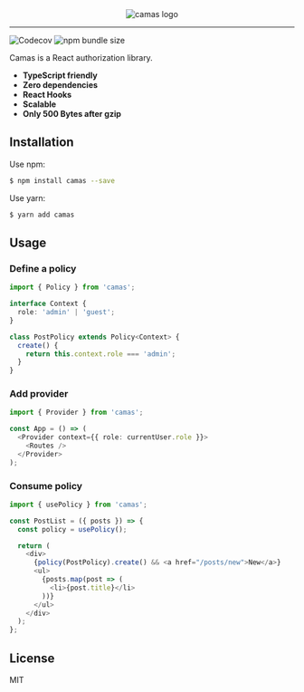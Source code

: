 <div align="center">
  <img src="https://user-images.githubusercontent.com/465125/67983909-9c3fd600-fc60-11e9-914c-bc03547412ed.png" alt="camas logo" />
</div>

<hr />

![Codecov](https://img.shields.io/codecov/c/github/yesmeck/camas?style=for-the-badge)
![npm bundle size](https://img.shields.io/bundlephobia/minzip/camas?style=for-the-badge)

Camas is a React authorization library.

- **TypeScript friendly**
- **Zero dependencies**
- **React Hooks**
- **Scalable**
- **Only 500 Bytes after gzip**

## Installation

Use npm:

```bash
$ npm install camas --save
```

Use yarn:

```bash
$ yarn add camas
```

## Usage

### Define a policy

```typescript
import { Policy } from 'camas';

interface Context {
  role: 'admin' | 'guest';
}

class PostPolicy extends Policy<Context> {
  create() {
    return this.context.role === 'admin';
  }
}
```

### Add provider

```typescript
import { Provider } from 'camas';

const App = () => (
  <Provider context={{ role: currentUser.role }}>
    <Routes />
  </Provider>
);
```

### Consume policy

```typescript
import { usePolicy } from 'camas';

const PostList = ({ posts }) => {
  const policy = usePolicy();

  return (
    <div>
      {policy(PostPolicy).create() && <a href="/posts/new">New</a>}
      <ul>
        {posts.map(post => (
          <li>{post.title}</li>
        ))}
      </ul>
    </div>
  );
};
```

## License

MIT
